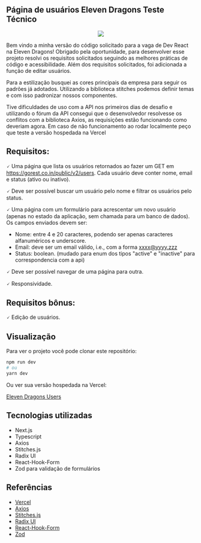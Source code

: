 ## Página de usuários Eleven Dragons Teste Técnico

<p align="center">
  <img src="https://user-images.githubusercontent.com/60658855/190881698-7d890ba8-15e4-422d-b6f3-b39ef94e1003.gif"/>
</p>

Bem vindo a minha versão do código solicitado para a vaga de Dev React na Eleven Dragons! Obrigado pela oportunidade, para desenvolver esse projeto
resolvi os requisitos solicitados seguindo as melhores práticas de código e acessibilidade. Além dos requisitos solicitados, foi adicionada a
função de editar usuários.

Para a estilização busquei as cores principais da empresa para seguir os padrões já adotados. Utilizando a biblioteca stitches podemos definir temas e com isso
padronizar nossos componentes.

Tive dificuldades de uso com a API nos primeiros dias de desafio e utilizando o fórum da API consegui que o desenvolvedor resolvesse os conflitos com a biblioteca
Axios, as requisições estão funcionando como deveriam agora. Em caso de não funcionamento ao rodar localmente peço que teste a versão hospedada na Vercel

## Requisitos: 

🗸 Uma página que lista os usuários retornados ao fazer um GET em
https://gorest.co.in/public/v2/users. Cada usuário deve conter nome, email e status
(ativo ou inativo). 

🗸 Deve ser possível buscar um usuário pelo nome e filtrar os usuários pelo status.

🗸 Uma página com um formulário para acrescentar um novo usuário (apenas no estado
da aplicação, sem chamada para um banco de dados). Os campos enviados devem
ser:

- Nome: entre 4 e 20 caracteres, podendo ser apenas caracteres alfanuméricos
e underscore.
- Email: deve ser um email válido, i.e., com a forma xxxx@yyyy.zzz
- Status: boolean. (mudado para enum dos tipos "active" e "inactive" para correspondencia com a api)

🗸 Deve ser possível navegar de uma página para outra.

🗸 Responsividade.

## Requisitos bônus:

🗸 Edição de usuários.

## Visualização

Para ver o projeto você pode clonar este repositório:

```bash
npm run dev
# ou
yarn dev
```
Ou ver sua versão hospedada na Vercel:

[Eleven Dragons Users](https://eleven-dragons-code-challenge.vercel.app)

## Tecnologias utilizadas
- Next.js
- Typescript
- Axios
- Stitches.js
- Radix UI
- React-Hook-Form
- Zod para validação de formulários

## Referências

- [Vercel](https://vercel.com/docs)
- [Axios](https://axios-http.com/ptbr/docs/intro)
- [Stitches.js](https://stitches.dev/docs/introduction)
- [Radix UI](https://www.radix-ui.com)
- [React-Hook-Form](https://react-hook-form.com/get-started)
- [Zod](https://github.com/colinhacks/zod)
